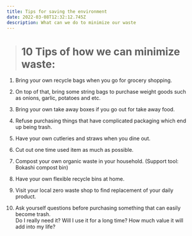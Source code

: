 ```yaml
---
title: Tips for saving the environment
date: 2022-03-08T12:32:12.745Z
description: What can we do to minimize our waste
---
```

> # **10 Tips of how we can minimize waste:**
>
> **</p>**

1. Bring your own recycle bags when you go for grocery shopping.

2. On top of that, bring some string bags to purchase weight goods such as onions, garlic, potatoes and etc.

3. Bring your own take away boxes if you go out for take away food.

4. Refuse purchasing things that have complicated packaging which end up being trash.

5. Have your own cutleries and straws when you dine out.

6. Cut out one time used item as much as possible.

7. Compost your own organic waste in your household. (Support tool: Bokashi compost bin)

8. Have your own flexible recycle bins at home.

9. Visit your local zero waste shop to find replacement of your daily product.

10. Ask yourself questions before purchasing something that can easily become trash. \
      Do I really need it? Will I use it for a long time? How much value it will add into my life?